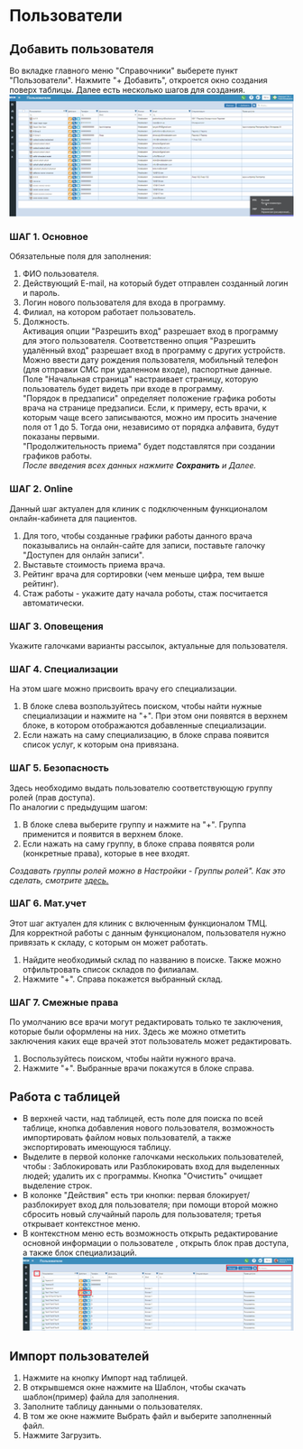 # Пользователи 

## Добавить пользователя 
Во вкладке главного меню "Справочники" выберете пункт "Пользователи". Нажмите "+ Добавить", откроется окно создания поверх таблицы. Далее есть несколько шагов для  создания. 
![Image](Image/adduser.gif)
### ШАГ 1. Основное   
Обязательные поля для заполнения:
1. ФИО пользователя.
2. Действующий E-mail, на который будет отправлен созданный логин и пароль.
3. Логин нового пользователя для входа в программу.
4. Филиал, на котором работает пользователь.
5. Должность.  
Активация опции "Разрешить вход" разрешает вход в программу для этого пользователя. Соответственно опция "Разрешить удалённый вход" разрешает вход в программу с других устройств.   
Можно ввести дату рождения пользователя, мобильный телефон (для отправки СМС при удаленном входе), паспортные данные.   
Поле "Начальная страница" настраивает страницу, которую пользователь будет видеть при входе в программу.   
"Порядок в предзаписи" определяет положение графика роботы врача на странице предзаписи. Если, к примеру, есть врачи, к которым чаще всего записываются, можно им просить значение поля от 1 до 5. Тогда они, независимо от порядка алфавита, будут показаны первыми.    
"Продолжительность приема" будет подставлятся при создании графиков работы.   
*После введения всех данных нажмите **Сохранить** и Далее.*

### ШАГ 2. Online
Данный шаг актуален для клиник с подключенным функционалом онлайн-кабинета для пациентов.    
1. Для того, чтобы созданные графики работы данного врача показывались на онлайн-сайте для записи, поставьте галочку "Доступен для онлайн записи".
2. Выставьте стоимость приема врача.
3. Рейтинг врача для сортировки (чем меньше цифра, тем выше рейтинг).
4. Стаж работы - укажите дату начала роботы, стаж посчитается автоматически.

### ШАГ 3. Оповещения
Укажите галочками варианты рассылок, актуальные для пользователя.

### ШАГ 4. Специализации
На этом шаге можно присвоить врачу его специализации.
1. В блоке слева возпользуйтесь поиском, чтобы найти нужные специализации и нажмите на "+". При этом они появятся в верхнем блоке, в котором отображаются добавленные специализации. 
2. Если нажать на саму специализацию, в блоке справа появится список услуг, к которым она привязана. 

### ШАГ 5. Безопасность
Здесь необходимо выдать пользователю соответствующую группу ролей (прав доступа).    
По аналогии с предыдущим шагом:
1. В блоке слева выберите группу и нажмите на "+". Группа применится и появится в верхнем блоке. 
2. Если нажать на саму группу, в блоке справа появятся роли (конкретные права), которые в нее входят.    

*Создавать группы ролей можно в Настройки - Группы ролей". Как это сделать, смотрите <a href="./RoleGroup">здесь.</a>*

### ШАГ 6. Мат.учет
Этот шаг актуален для клиник с включенным функционалом ТМЦ.   
Для корректной работы с данным функционалом, пользователя нужно привязать к складу, с которым он может работать. 
1. Найдите необходимый склад по названию в поиске. Также можно отфильтровать список складов по филиалам. 
2. Нажмите "+". Справа покажется выбранный склад.

### ШАГ 7. Смежные права
По умолчанию все врачи могут редактировать только те заключения, которые были оформлены на них. Здесь же можно отметить заключения каких еще врачей этот пользователь может редактировать.
1. Воспользуйтесь поиском, чтобы найти нужного врача.
2. Нажмите "+". Выбранные врачи покажутся в блоке справа.


## Работа с таблицей

- В верхней части, над таблицей, есть поле для поиска по всей таблице, кнопка добавления нового пользователя, возможность импортировать файлом новых пользователй, а также экспортировать имеющуюся таблицу.
- Выделите в первой колонке галочками нескольких пользователей, чтобы : Заблокировать или Разблокировать вход для выделенных людей; удалить их с программы. Кнопка "Очистить" очищает выделение строк.
- В колонке "Действия" есть три кнопки: первая блокирует/разблокирует вход для пользователя; при помощи второй можно сбросить новый случайный пароль для пользователя; третья открывает контекстное меню.
- В контекстном меню есть возможность открыть редактирование основной информации о пользователе , открыть блок прав доступа, а также блок специализаций.  
![Image](Image/usertable.png)

## Импорт пользователей

1. Нажмите на кнопку Импорт над таблицей.
2. В открывшемся окне нажмите на Шаблон, чтобы скачать шаблон(пример) файла для заполнения.
3. Заполните таблицу данными о пользователях. 
4. В том же окне нажмите Выбрать файл и выберите заполненный файл.
5. Нажмите Загрузить.